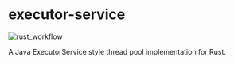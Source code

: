 # executor-service

![rust_workflow](https://github.com/yerlibilgin/executor-service/.github/workflows/rust.yml/badge.svg)


A Java ExecutorService style thread pool implementation for Rust.




